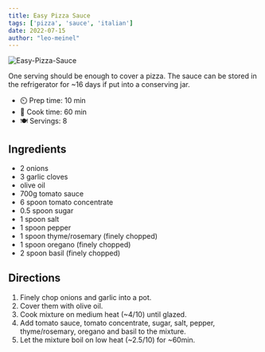 ```yaml
---
title: Easy Pizza Sauce
tags: ['pizza', 'sauce', 'italian']
date: 2022-07-15
author: "leo-meinel"
---
```


![Easy-Pizza-Sauce](/cooking/pix/easy-pizza-sauce.webp)

One serving should be enough to cover a pizza.
The sauce can be stored in the refrigerator for ~16 days if put into a conserving jar.

- ⏲️ Prep time: 10 min
- 🍳 Cook time: 60 min
- 🍽️ Servings: 8

## Ingredients

- 2 onions
- 3 garlic cloves
- olive oil
- 700g tomato sauce
- 6 spoon tomato concentrate
- 0.5 spoon sugar
- 1 spoon salt
- 1 spoon pepper
- 1 spoon thyme/rosemary (finely chopped)
- 1 spoon oregano (finely chopped)
- 2 spoon basil (finely chopped)

## Directions

1. Finely chop onions and garlic into a pot.
2. Cover them with olive oil.
3. Cook mixture on medium heat (~4/10) until glazed.
4. Add tomato sauce, tomato concentrate, sugar, salt, pepper, thyme/rosemary, oregano and basil to the mixture.
5. Let the mixture boil on low heat (~2.5/10) for ~60min.
